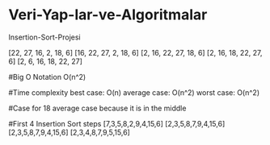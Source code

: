 # Veri-Yap-lar-ve-Algoritmalar
Insertion-Sort-Projesi

[22, 27, 16, 2, 18, 6]
[16, 22, 27, 2, 18, 6]
[2, 16, 22, 27, 18, 6]
[2, 16, 18, 22, 27, 6] 
[2, 6, 16, 18, 22, 27] 

#Big O Notation
O(n^2)

#Time complexity
best case: O(n)
average case: O(n^2)
worst case: O(n^2)

#Case for 18
average case because it is in the middle

#First 4 Insertion Sort steps
[7,3,5,8,2,9,4,15,6]
[2,3,5,8,7,9,4,15,6]
[2,3,5,8,7,9,4,15,6]
[2,3,4,8,7,9,5,15,6]
